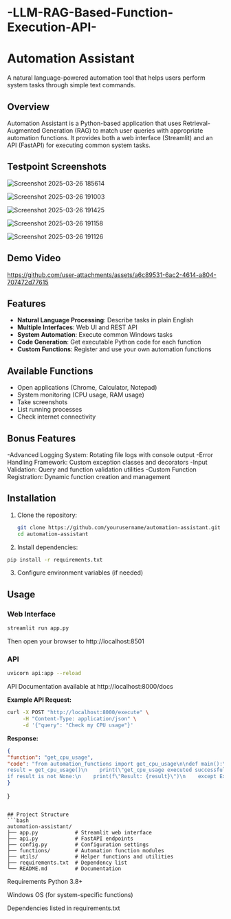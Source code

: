 # -LLM-RAG-Based-Function-Execution-API-
# Automation Assistant
A natural language-powered automation tool that helps users perform system tasks through simple text commands.

## Overview

Automation Assistant is a Python-based application that uses Retrieval-Augmented Generation (RAG) to match user queries with appropriate automation functions. It provides both a web interface (Streamlit) and an API (FastAPI) for executing common system tasks.

## Testpoint Screenshots
![Screenshot 2025-03-26 185614](https://github.com/user-attachments/assets/b0603219-924e-4877-9159-befe365e9d7f)

![Screenshot 2025-03-26 191003](https://github.com/user-attachments/assets/af4f84da-ee05-4310-8525-bab654b20443)

![Screenshot 2025-03-26 191425](https://github.com/user-attachments/assets/e3e47e12-4a5f-4199-bcfe-a572f31aad59)

![Screenshot 2025-03-26 191158](https://github.com/user-attachments/assets/f1b55896-cc20-495a-8069-531b409cc1a7)

![Screenshot 2025-03-26 191126](https://github.com/user-attachments/assets/c31593f4-f199-46c0-aedb-112b085d0811)

## Demo Video



https://github.com/user-attachments/assets/a6c89531-6ac2-4614-a804-707472d77615

## Features

- **Natural Language Processing**: Describe tasks in plain English
- **Multiple Interfaces**: Web UI and REST API
- **System Automation**: Execute common Windows tasks
- **Code Generation**: Get executable Python code for each function
- **Custom Functions**: Register and use your own automation functions

## Available Functions

- Open applications (Chrome, Calculator, Notepad)
- System monitoring (CPU usage, RAM usage)
- Take screenshots
- List running processes
- Check internet connectivity


## Bonus Features
-Advanced Logging System: Rotating file logs with console output
-Error Handling Framework: Custom exception classes and decorators
-Input Validation: Query and function validation utilities
-Custom Function Registration: Dynamic function creation and management

## Installation

1. Clone the repository:
   ```bash
   git clone https://github.com/yourusername/automation-assistant.git
   cd automation-assistant

2. Install dependencies:
```bash
pip install -r requirements.txt
```

3. Configure environment variables (if needed)

## Usage

### Web Interface
```bash
streamlit run app.py
```
Then open your browser to http://localhost:8501

### API
```bash
uvicorn api:app --reload
```
API Documentation available at http://localhost:8000/docs

**Example API Request:**
```bash
curl -X POST "http://localhost:8000/execute" \
     -H "Content-Type: application/json" \
     -d '{"query": "Check my CPU usage"}'
```

**Response:**
```json
{
"function": "get_cpu_usage",
"code": "from automation_functions import get_cpu_usage\n\ndef main():\n    try:\n
result = get_cpu_usage()\n    print(\"get_cpu_usage executed successfully.\")\n
if result is not None:\n    print(f\"Result: {result}\")\n    except Exception as e:\n    print(f\"Error executing function: {e}\")\n\nif __name__ == \"__main__\":\n    main()"
}
```
}
```

## Project Structure
```bash
automation-assistant/
├── app.py            # Streamlit web interface
├── api.py            # FastAPI endpoints
├── config.py         # Configuration settings
├── functions/        # Automation function modules
├── utils/            # Helper functions and utilities
├── requirements.txt  # Dependency list
└── README.md         # Documentation
```

Requirements
Python 3.8+

Windows OS (for system-specific functions)

Dependencies listed in requirements.txt
